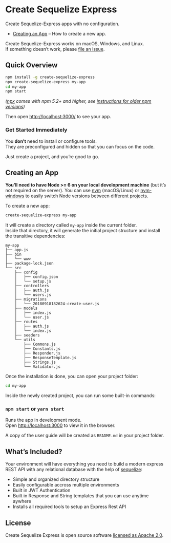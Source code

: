 # Create Sequelize Express

Create Sequelize-Express apps with no configuration.

- [Creating an App](#creating-an-app) – How to create a new app.

Create Sequelize-Express works on macOS, Windows, and Linux.<br>
If something doesn’t work, please [file an issue](https://github.com/LmntrX/create-sequelize-express/issues/new).

## Quick Overview

```sh
npm install -g create-sequelize-express
npx create-sequelize-express my-app
cd my-app
npm start
```

_([npx](https://medium.com/@maybekatz/introducing-npx-an-npm-package-runner-55f7d4bd282b) comes with npm 5.2+ and higher, see [instructions for older npm versions](https://gist.github.com/gaearon/4064d3c23a77c74a3614c498a8bb1c5f))_

Then open [http://localhost:3000/](http://localhost:3000/) to see your app.<br>

### Get Started Immediately

You **don’t** need to install or configure tools.<br>
They are preconfigured and hidden so that you can focus on the code.

Just create a project, and you’re good to go.

## Creating an App

**You’ll need to have Node >= 6 on your local development machine** (but it’s not required on the server). You can use [nvm](https://github.com/creationix/nvm#installation) (macOS/Linux) or [nvm-windows](https://github.com/coreybutler/nvm-windows#node-version-manager-nvm-for-windows) to easily switch Node versions between different projects.

To create a new app:

```sh
create-sequelize-express my-app
```

It will create a directory called `my-app` inside the current folder.<br>
Inside that directory, it will generate the initial project structure and install the transitive dependencies:

```
my-app
├── app.js
├── bin
│   └── www
├── package-lock.json
└── src
    ├── config
    │   ├── config.json
    │   └── setup.js
    ├── controllers
    │   ├── auth.js
    │   └── users.js
    ├── migrations
    │   └── 20180918182624-create-user.js
    ├── models
    │   ├── index.js
    │   └── user.js
    ├── routes
    │   ├── auth.js
    │   └── index.js
    ├── seeders
    └── utils
        ├── Commons.js
        ├── Constants.js
        ├── Responder.js
        ├── ResponseTemplate.js
        ├── Strings.js
        └── Validator.js
```

Once the installation is done, you can open your project folder:

```sh
cd my-app
```

Inside the newly created project, you can run some built-in commands:

### `npm start` or `yarn start`

Runs the app in development mode.<br>
Open [http://localhost:3000](http://localhost:3000) to view it in the browser.

A copy of the user guide will be created as `README.md` in your project folder.

## What’s Included?

Your environment will have everything you need to build a modern express REST API with any relational database with the help of [sequelize](http://docs.sequelizejs.com/):

- Simple and organized directory structure
- Easily configurable accross multiple environments
- Built in JWT Authentication
- Built in Response and String templates that you can use anytime aywhere
- Installs all required tools to setup an Express Rest API

## License

Create Sequelize Express is open source software [licensed as Apache 2.0](https://github.com/LmntrX/create-sequelize-express/blob/master/LICENSE).
